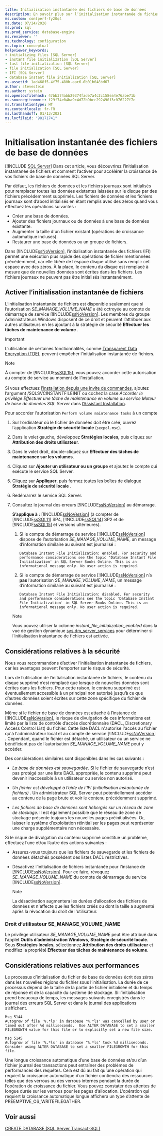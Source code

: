 ```yaml
---
title: Initialisation instantanée des fichiers de base de données
description: En savoir plus sur l’initialisation instantanée de fichiers et sur la manière de l’activer sur votre base de données SQL Server.
ms.custom: contperf-fy20q4
ms.date: 07/24/2020
ms.prod: sql
ms.prod_service: database-engine
ms.reviewer: ''
ms.technology: configuration
ms.topic: conceptual
helpviewer_keywords:
- initializing files [SQL Server]
- instant file initialization [SQL Server]
- fast file initialization [SQL Server]
- file initialization [SQL Server]
- IFI [SQL Server]
- database instant file initialization [SQL Server]
ms.assetid: 1ad468f5-4f75-480b-aac6-0b01b048bd67
author: stevestein
ms.author: sstein
ms.openlocfilehash: 47bb374abb29374fade7a4c2c158ea4e76abe71b
ms.sourcegitcommit: f29f74e04ba9c4d72b9bcc292490f3c076227f7c
ms.translationtype: HT
ms.contentlocale: fr-FR
ms.lasthandoff: 01/13/2021
ms.locfileid: "98171741"
---
```

# <a name="database-instant-file-initialization"></a>Initialisation instantanée des fichiers de base de données
 [!INCLUDE [SQL Server](../../includes/applies-to-version/sqlserver.md)]
Dans cet article, vous découvrirez l’initialisation instantanée de fichiers et comment l’activer pour accélérer la croissance de vos fichiers de base de données SQL Server.  

Par défaut, les fichiers de données et les fichiers journaux sont initialisés pour remplacer toutes les données existantes laissées sur le disque par des fichiers précédemment supprimés. Les fichiers de données et les fichiers journaux sont d’abord initialisés en étant remplis avec des zéros quand vous effectuez les opérations suivantes :  
  
- Créer une base de données.  
- Ajouter des fichiers journaux ou de données à une base de données existante.  
- Augmenter la taille d'un fichier existant (opérations de croissance automatique incluses).  
- Restaurer une base de données ou un groupe de fichiers.  

Dans [!INCLUDE[ssNoVersion](../../includes/ssnoversion-md.md)], l’initialisation instantanée des fichiers (IFI) permet une exécution plus rapide des opérations de fichier mentionnées précédemment, car elle libère de l’espace disque utilisé sans remplir cet espace avec des zéros. À la place, le contenu du disque est remplacé à mesure que de nouvelles données sont écrites dans les fichiers. Les fichiers journaux ne peuvent pas être initialisés instantanément.


## <a name="enable-instant-file-initialization"></a>Activer l’initialisation instantanée de fichiers

L’initialisation instantanée de fichiers est disponible seulement que si l’autorisation *SE_MANAGE_VOLUME_NAME* a été octroyée au compte de démarrage de service [!INCLUDE[ssNoVersion](../../includes/ssnoversion-md.md)]. Les membres du groupe Administrateurs Windows disposent de ce droit et peuvent l’attribuer aux autres utilisateurs en les ajoutant à la stratégie de sécurité **Effectuer les tâches de maintenance de volume** .  
> [!IMPORTANT]
> L’utilisation de certaines fonctionnalités, comme [Transparent Data Encryption (TDE)](../../relational-databases/security/encryption/transparent-data-encryption.md), peuvent empêcher l’initialisation instantanée de fichiers.  

> [!NOTE]
> À compter de [!INCLUDE[ssSQL15](../../includes/sssql16-md.md)], vous pouvez accorder cette autorisation au compte de service au moment de l’installation. <br><br>Si vous effectuez [l’installation depuis une invite de commandes](../../database-engine/install-windows/install-sql-server-from-the-command-prompt.md), ajoutez l’argument /SQLSVCINSTANTFILEINIT ou cochez la case *Accorder le privilège Effectuer une tâche de maintenance en volume au service Moteur de base de données SQL Server* dans [l’Assistant Installation](../../database-engine/install-windows/install-sql-server-from-the-installation-wizard-setup.md).
  
Pour accorder l'autorisation `Perform volume maintenance tasks` à un compte  
  
1.  Sur l’ordinateur où le fichier de données doit être créé, ouvrez l’application **Stratégie de sécurité locale** (`secpol.msc`).  
  
1.  Dans le volet gauche, développez **Stratégies locales**, puis cliquez sur **Attribution des droits utilisateur**.  
  
1.  Dans le volet droit, double-cliquez sur **Effectuer des tâches de maintenance sur les volumes**.  
  
1.  Cliquez sur **Ajouter un utilisateur ou un groupe** et ajoutez le compte qui exécute le service SQL Server.  
  
1.  Cliquez sur **Appliquer**, puis fermez toutes les boîtes de dialogue **Stratégie de sécurité locale** .  

1. Redémarrez le service SQL Server.

1. Consultez le journal des erreurs [!INCLUDE[ssNoVersion](../../includes/ssnoversion-md.md)] au démarrage.
   
  
    **S’applique à :** [!INCLUDE[ssNoVersion](../../includes/ssnoversion-md.md)] (à compter de [!INCLUDE[ssSQL11](../../includes/sssql11-md.md)] SP4, [!INCLUDE[ssSQL14](../../includes/sssql14-md.md)] SP2 et de [!INCLUDE[ssSQL15](../../includes/sssql16-md.md)] et versions ultérieures).
    1. Si le compte de démarrage de service [!INCLUDE[ssNoVersion](../../includes/ssnoversion-md.md)] dispose de l’autorisation *SE_MANAGE_VOLUME_NAME*, un message d’information similaire au suivant est journalisé :

        `Database Instant File Initialization: enabled. For security and performance considerations see the topic 'Database Instant File Initialization' in SQL Server Books Online. This is an informational message only. No user action is required.`

    1. Si le compte de démarrage de service [!INCLUDE[ssNoVersion](../../includes/ssnoversion-md.md)] n’a **pas** l’autorisation *SE_MANAGE_VOLUME_NAME*, un message d’information similaire au suivant est journalisé :

        `Database Instant File Initialization: disabled. For security and performance considerations see the topic 'Database Instant File Initialization' in SQL Server Books Online. This is an informational message only. No user action is required.`
    > [!NOTE]
    > Vous pouvez utiliser la colonne *instant_file_initialization_enabled* dans la vue de gestion dynamique [sys.dm_server_services](../../relational-databases/system-dynamic-management-views/sys-dm-server-services-transact-sql.md) pour déterminer si l’initialisation instantanée de fichiers est activée.

## <a name="security-considerations"></a>Considérations relatives à la sécurité

Nous vous recommandons d’activer l’initialisation instantanée de fichiers, car les avantages peuvent l’emporter sur le risque de sécurité.

Lors de l’utilisation de l’initialisation instantanée de fichiers, le contenu du disque supprimé n’est remplacé que lorsque de nouvelles données sont écrites dans les fichiers. Pour cette raison, le contenu supprimé est éventuellement accessible à un principal non autorisé jusqu’à ce que d’autres données soient écrites sur cette zone spécifique du fichier de données.

Même si le fichier de base de données est attaché à l’instance de [!INCLUDE[ssNoVersion](../../includes/ssnoversion-md.md)], le risque de divulgation de ces informations est limité par la liste de contrôle d’accès discrétionnaire (DACL, Discretionary Access Control List) du fichier. Cette liste DACL n'autorise l'accès au fichier qu'à l'administrateur local et au compte de service [!INCLUDE[ssNoVersion](../../includes/ssnoversion-md.md)] . Cependant, quand le fichier est détaché, un utilisateur ou un service ne bénéficiant pas de l’autorisation *SE_MANAGE_VOLUME_NAME* peut y accéder.

Des considérations similaires sont disponibles dans les cas suivants :

* *La base de données est sauvegardée.* Si le fichier de sauvegarde n’est pas protégé par une liste DACL appropriée, le contenu supprimé peut devenir inaccessible à un utilisateur ou service non autorisé.  

* *Un fichier est développé à l’aide de l’IFI (initialisation instantanée de fichiers)* . Un administrateur SQL Server peut potentiellement accéder au contenu de la page brute et voir le contenu précédemment supprimé.

* *Les fichiers de base de données sont hébergés sur un réseau de zone de stockage*. Il est également possible que le réseau de zone de stockage présente toujours les nouvelles pages préinitialisées. Or, laisser le système d’exploitation réinitialiser les pages peut représenter une charge supplémentaire non nécessaire.

Si le risque de divulgation du contenu supprimé constitue un problème, effectuez l’une et/ou l’autre des actions suivantes :  
  
- Assurez-vous toujours que les fichiers de sauvegarde et les fichiers de données détachés possèdent des listes DACL restrictives.  
- Désactivez l’initialisation de fichiers instantanée pour l’instance de [!INCLUDE[ssNoVersion](../../includes/ssnoversion-md.md)].    Pour ce faire, révoquez *SE_MANAGE_VOLUME_NAME* du compte de démarrage du service [!INCLUDE[ssNoVersion](../../includes/ssnoversion-md.md)].
    
    > [!NOTE]
    > La désactivation augmentera les durées d’allocation des fichiers de données et n'affecte que les fichiers créés ou dont la taille a augmenté après la révocation du droit de l'utilisateur.
  
### <a name="se_manage_volume_name-user-right"></a>Droit d’utilisateur SE_MANAGE_VOLUME_NAME

Le privilège utilisateur *SE_MANAGE_VOLUME_NAME* peut être attribué dans l’applet **Outils d’administration Windows**, **Stratégie de sécurité locale**. Sous **Stratégies locales**, sélectionnez **Attribution des droits utilisateur** et modifiez la propriété **Effectuer des tâches de maintenance de volume**.

## <a name="performance-considerations"></a>Considérations relatives aux performances

Le processus d’initialisation du fichier de base de données écrit des zéros dans les nouvelles régions du fichier sous l’initialisation. La durée de ce processus dépend de la taille de la partie de fichier initialisée et du temps de réponse et de la capacité du système de stockage. Si l’initialisation prend beaucoup de temps, les messages suivants enregistrés dans le journal des erreurs SQL Server et dans le journal des applications s’affichent.

```
Msg 5144
Autogrow of file '%.*ls' in database '%.*ls' was cancelled by user or timed out after %d milliseconds.  Use ALTER DATABASE to set a smaller FILEGROWTH value for this file or to explicitly set a new file size.
```

```
Msg 5145
Autogrow of file '%.*ls' in database '%.*ls' took %d milliseconds.  Consider using ALTER DATABASE to set a smaller FILEGROWTH for this file.
```

Une longue croissance automatique d’une base de données et/ou d’un fichier journal des transactions peut entraîner des problèmes de performances des requêtes. Cela est dû au fait qu’une opération qui requiert la croissance automatique d’un fichier contiendra des ressources telles que des verrous ou des verrous internes pendant la durée de l’opération de croissance du fichier. Vous pouvez constater des attentes de longue durée sur les verrous pour les pages d’allocation. L’opération qui requiert la croissance automatique longue affichera un type d’attente de PREEMPTIVE_OS_WRITEFILEGATHER.





## <a name="see-also"></a>Voir aussi  
 [CREATE DATABASE &#40;SQL Server Transact-SQL&#41;](../../t-sql/statements/create-database-transact-sql.md)